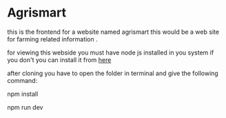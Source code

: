 # Agrismart

this is the frontend for a website named agrismart this would be a web site for farming related information .

for viewing this webside you must have node js installed in you system 
if you don't you can install it from [here](https://nodejs.org/en/download)

after cloning you have to open the folder in terminal and give the following command:

npm install

npm run dev
